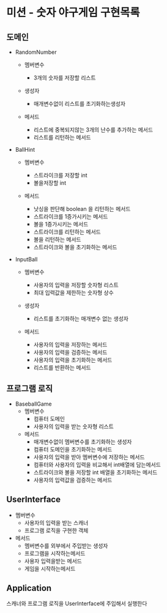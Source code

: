 # 미션 - 숫자 야구게임 구현목록

## 도메인

- RandomNumber
    - 멤버변수
        - 3개의 숫자를 저장할 리스트

    - 생성자
        - 매개변수없이 리스트를 초기화하는생성자

    - 메서드
        - 리스트에 중복되지않는 3개의 난수를 추가하는 메서드
        - 리스트를 리턴하는 메서드
- BallHint
    - 멤버변수
        - 스트라이크를 저장할 int
        - 볼을저장할 int

    - 메서드
        - 낫싱을 판단해 boolean 을 리턴하는 메서드
        - 스트라이크를 1증가시키는 메서드
        - 볼을 1증가시키는 메서드
        - 스트라이크를 리턴하는 메서드
        - 볼을 리턴하는 메서드
        - 스트라이크와 볼을 초기화하는 메서드

- InputBall
    - 멤버변수
        - 사용자의 입력을 저장할 숫자형 리스트
        - 최대 입력값을 제한하는 숫자형 상수

    - 생성자
        - 리스트를 초기화하는 매개변수 없는 생성자

    - 메서드
        - 사용자의 입력을 저장하는 메서드
        - 사용자의 입력을 검증하는 메서드
        - 사용자의 입력을 초기화하는 메서드
        - 리스트를 반환하는 메서드

## 프로그램 로직

- BaseballGame
    - 멤버변수
        - 컴퓨터 도메인
        - 사용자의 입력을 받는 숫자형 리스트
    - 메서드
        - 매개변수없이 멤버변수를 초기화하는 생성자
        - 컴퓨터 도메인을 초기화하는 메서드
        - 사용자의 입력을 받아 멤버변수에 저장하는 메서드
        - 컴퓨터와 사용자의 입력을 비교해서 int배열에 담는메서드
        - 스트라이크와 볼을 저장할 int 배열을 초기화하는 메서드
        - 사용자의 입력값을 검증하는 메서드

## UserInterface

- 멤버변수
    - 사용자의 입력을 받는 스캐너
    - 프로그램 로직을 구현한 객체
- 메서드
    - 멤버변수를 외부에서 주입받는 생성자
    - 프로그램을 시작하는메서드
    - 사용자 입력을받는 메서드
    - 게임을 시작하는메서드

## Application

스캐너와 프로그램 로직을
UserInterface에 주입해서 실행한다